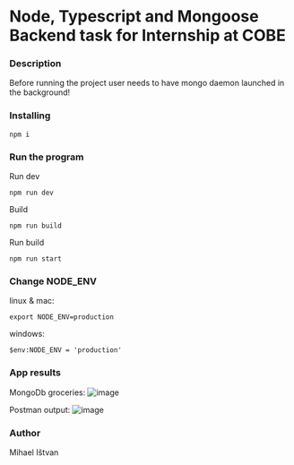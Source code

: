 # Node, Typescript and Mongoose Backend task for Internship at COBE

### Description
Before running the project user needs to have mongo daemon launched in the background!

### Installing

```
npm i
```

### Run the program

Run dev 
```
npm run dev
```

Build 
```
npm run build
```

Run build
```
npm run start
```

### Change NODE_ENV
linux & mac: 
```
export NODE_ENV=production
```
windows: 
```
$env:NODE_ENV = 'production'
```

### App results
MongoDb groceries: 
![image](https://user-images.githubusercontent.com/62482593/133522072-9727c450-6aa8-4192-b248-73ccb4f101cc.png)

Postman output:
![image](https://user-images.githubusercontent.com/62482593/133521650-fbbf8a6c-7f4d-4050-b657-9442a15e2750.png)

### Author

Mihael Ištvan
